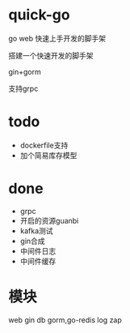 # quick-go
go web 快速上手开发的脚手架

搭建一个快速开发的脚手架

gin+gorm

支持grpc


# todo
- dockerfile支持
- 加个简易库存模型

# done
- grpc
- 开启的资源guanbi
- kafka测试
- gin合成
- 中间件日志
- 中间件缓存



# 模块
web gin
db gorm,go-redis
log zap